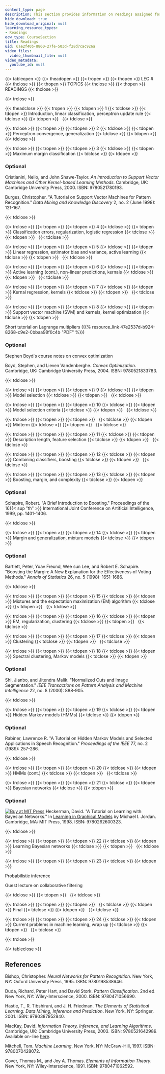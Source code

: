 ```yaml
---
content_type: page
description: This section provides information on readings assigned for the course.
hide_download: true
hide_download_original: null
learning_resource_types:
- Readings
ocw_type: CourseSection
title: Readings
uid: 6ae2f40b-8860-27fe-503d-f28d7cac926a
video_files:
  video_thumbnail_file: null
video_metadata:
  youtube_id: null
---
```


{{< tableopen >}}
{{< theadopen >}}
{{< tropen >}}
{{< thopen >}}
LEC #
{{< thclose >}}
{{< thopen >}}
TOPICS
{{< thclose >}}
{{< thopen >}}
READINGS
{{< thclose >}}

{{< trclose >}}

{{< theadclose >}}
{{< tropen >}}
{{< tdopen >}}
1
{{< tdclose >}}
{{< tdopen >}}
Introduction, linear classification, perceptron update rule
{{< tdclose >}}
{{< tdopen >}}
 
{{< tdclose >}}

{{< trclose >}}
{{< tropen >}}
{{< tdopen >}}
2
{{< tdclose >}}
{{< tdopen >}}
Perceptron convergence, generalization
{{< tdclose >}}
{{< tdopen >}}
 
{{< tdclose >}}

{{< trclose >}}
{{< tropen >}}
{{< tdopen >}}
3
{{< tdclose >}}
{{< tdopen >}}
Maximum margin classification
{{< tdclose >}}
{{< tdopen >}}


### Optional

Cristianini, Nello, and John Shawe-Taylor. _An Introduction to Support Vector Machines and Other Kernel-based Learning Methods_. Cambridge, UK: Cambridge University Press, 2000. ISBN: 9780521780193.

Burges, Christopher. "A Tutorial on Support Vector Machines for Pattern Recognition." _Data Mining and Knowledge Discovery_ 2, no. 2 (June 1998): 121-167.


{{< tdclose >}}

{{< trclose >}}
{{< tropen >}}
{{< tdopen >}}
4
{{< tdclose >}}
{{< tdopen >}}
Classification errors, regularization, logistic regression
{{< tdclose >}}
{{< tdopen >}}
 
{{< tdclose >}}

{{< trclose >}}
{{< tropen >}}
{{< tdopen >}}
5
{{< tdclose >}}
{{< tdopen >}}
Linear regression, estimator bias and variance, active learning
{{< tdclose >}}
{{< tdopen >}}
 
{{< tdclose >}}

{{< trclose >}}
{{< tropen >}}
{{< tdopen >}}
6
{{< tdclose >}}
{{< tdopen >}}
Active learning (cont.), non-linear predictions, kernals
{{< tdclose >}}
{{< tdopen >}}
 
{{< tdclose >}}

{{< trclose >}}
{{< tropen >}}
{{< tdopen >}}
7
{{< tdclose >}}
{{< tdopen >}}
Kernal regression, kernels
{{< tdclose >}}
{{< tdopen >}}
 
{{< tdclose >}}

{{< trclose >}}
{{< tropen >}}
{{< tdopen >}}
8
{{< tdclose >}}
{{< tdopen >}}
Support vector machine (SVM) and kernels, kernel optimization
{{< tdclose >}}
{{< tdopen >}}


Short tutorial on Lagrange multipliers ({{% resource_link 47e2537d-b924-8268-c9e2-0bbaa98f0c4b "PDF" %}})

### Optional

Stephen Boyd's course notes on convex optimization

Boyd, Stephen, and Lieven Vandenberghe. _Convex Optimization_. Cambridge, UK: Cambridge University Press, 2004. ISBN: 9780521833783.


{{< tdclose >}}

{{< trclose >}}
{{< tropen >}}
{{< tdopen >}}
9
{{< tdclose >}}
{{< tdopen >}}
Model selection
{{< tdclose >}}
{{< tdopen >}}
 
{{< tdclose >}}

{{< trclose >}}
{{< tropen >}}
{{< tdopen >}}
10
{{< tdclose >}}
{{< tdopen >}}
Model selection criteria
{{< tdclose >}}
{{< tdopen >}}
 
{{< tdclose >}}

{{< trclose >}}
{{< tropen >}}
{{< tdopen >}}
 
{{< tdclose >}}
{{< tdopen >}}
Midterm
{{< tdclose >}}
{{< tdopen >}}
 
{{< tdclose >}}

{{< trclose >}}
{{< tropen >}}
{{< tdopen >}}
11
{{< tdclose >}}
{{< tdopen >}}
Description length, feature selection
{{< tdclose >}}
{{< tdopen >}}
 
{{< tdclose >}}

{{< trclose >}}
{{< tropen >}}
{{< tdopen >}}
12
{{< tdclose >}}
{{< tdopen >}}
Combining classifiers, boosting
{{< tdclose >}}
{{< tdopen >}}
 
{{< tdclose >}}

{{< trclose >}}
{{< tropen >}}
{{< tdopen >}}
13
{{< tdclose >}}
{{< tdopen >}}
Boosting, margin, and complexity
{{< tdclose >}}
{{< tdopen >}}


### Optional

Schapire, Robert. "A Brief Introduction to Boosting." Proceedings of the 16{{< sup "th" >}} International Joint Conference on Artificial Intelligence, 1999, pp. 1401-1406.


{{< tdclose >}}

{{< trclose >}}
{{< tropen >}}
{{< tdopen >}}
14
{{< tdclose >}}
{{< tdopen >}}
Margin and generalization, mixture models
{{< tdclose >}}
{{< tdopen >}}


### Optional

Bartlett, Peter, Yoav Freund, Wee sun Lee, and Robert E. Schapire. "Boosting the Margin: A New Explanation for the Effectiveness of Voting Methods." _Annals of Statistics_ 26, no. 5 (1998): 1651-1686.


{{< tdclose >}}

{{< trclose >}}
{{< tropen >}}
{{< tdopen >}}
15
{{< tdclose >}}
{{< tdopen >}}
Mixtures and the expectation maximization (EM) algorithm
{{< tdclose >}}
{{< tdopen >}}
 
{{< tdclose >}}

{{< trclose >}}
{{< tropen >}}
{{< tdopen >}}
16
{{< tdclose >}}
{{< tdopen >}}
EM, regularization, clustering
{{< tdclose >}}
{{< tdopen >}}
 
{{< tdclose >}}

{{< trclose >}}
{{< tropen >}}
{{< tdopen >}}
17
{{< tdclose >}}
{{< tdopen >}}
Clustering
{{< tdclose >}}
{{< tdopen >}}
 
{{< tdclose >}}

{{< trclose >}}
{{< tropen >}}
{{< tdopen >}}
18
{{< tdclose >}}
{{< tdopen >}}
Spectral clustering, Markov models
{{< tdclose >}}
{{< tdopen >}}


### Optional

Shi, Jianbo, and Jitendra Malik. "Normalized Cuts and Image Segmentation." _IEEE Transactions on Pattern Analysis and Machine Intelligence_ 22, no. 8 (2000): 888-905.


{{< tdclose >}}

{{< trclose >}}
{{< tropen >}}
{{< tdopen >}}
19
{{< tdclose >}}
{{< tdopen >}}
Hidden Markov models (HMMs)
{{< tdclose >}}
{{< tdopen >}}


### Optional

Rabiner, Lawrence R. "A Tutorial on Hidden Markov Models and Selected Applications in Speech Recognition." _Proceedings of the IEEE_ 77, no. 2 (1989): 257-286.


{{< tdclose >}}

{{< trclose >}}
{{< tropen >}}
{{< tdopen >}}
20
{{< tdclose >}}
{{< tdopen >}}
HMMs (cont.)
{{< tdclose >}}
{{< tdopen >}}
 
{{< tdclose >}}

{{< trclose >}}
{{< tropen >}}
{{< tdopen >}}
21
{{< tdclose >}}
{{< tdopen >}}
Bayesian networks
{{< tdclose >}}
{{< tdopen >}}


### Optional

[![Buy at MIT Press](/images/mp_logo.gif)](https://mitpress.mit.edu/9780262600323) Heckerman, David. "A Tutorial on Learning with Bayesian Networks." In [Learning in Graphical Models](https://mitpress.mit.edu/9780262600323) by Michael I. Jordan. Cambridge, MA: MIT Press, 1998. ISBN: 9780262600323.


{{< tdclose >}}

{{< trclose >}}
{{< tropen >}}
{{< tdopen >}}
22
{{< tdclose >}}
{{< tdopen >}}
Learning Bayesian networks
{{< tdclose >}}
{{< tdopen >}}
 
{{< tdclose >}}

{{< trclose >}}
{{< tropen >}}
{{< tdopen >}}
23
{{< tdclose >}}
{{< tdopen >}}


Probabilistic inference

Guest lecture on collaborative filtering


{{< tdclose >}}
{{< tdopen >}}
 
{{< tdclose >}}

{{< trclose >}}
{{< tropen >}}
{{< tdopen >}}
 
{{< tdclose >}}
{{< tdopen >}}
Final
{{< tdclose >}}
{{< tdopen >}}
 
{{< tdclose >}}

{{< trclose >}}
{{< tropen >}}
{{< tdopen >}}
24
{{< tdclose >}}
{{< tdopen >}}
Current problems in machine learning, wrap up
{{< tdclose >}}
{{< tdopen >}}
 
{{< tdclose >}}

{{< trclose >}}

{{< tableclose >}}

References
----------

Bishop, Christopher. _Neural Networks for Pattern Recognition_. New York, NY: Oxford University Press, 1995. ISBN: 9780198538646.

Duda, Richard, Peter Hart, and David Stork. _Pattern Classification_. 2nd ed. New York, NY: Wiley-Interscience, 2000. ISBN: 9780471056690.

Hastie, T., R. Tibshirani, and J. H. Friedman. _The Elements of Statistical Learning: Data Mining, Inference and Prediction_. New York, NY: Springer, 2001. ISBN: 9780387952840.

MacKay, David. _Information Theory, Inference, and Learning Algorithms_. Cambridge, UK: Cambridge University Press, 2003. ISBN: 9780521642989. Available on-line [here](http://www.inference.phy.cam.ac.uk/mackay/itila/book.html).

Mitchell, Tom. _Machine Learning_. New York, NY: McGraw-Hill, 1997. ISBN: 9780070428072.

Cover, Thomas M., and Joy A. Thomas. _Elements of Information Theory_. New York, NY: Wiley-Interscience, 1991. ISBN: 9780471062592.